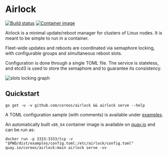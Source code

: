 # Airlock

[![Build status](https://github.com/coreos/airlock/actions/workflows/go.yml/badge.svg)](https://github.com/coreos/airlock/actions/workflows/go.yml)
[![Container image](https://img.shields.io/badge/container-quay.io-blue)](https://quay.io/repository/coreos/airlock)

Airlock is a minimal update/reboot manager for clusters of Linux nodes. It is meant to be simple to run in a container.

Fleet-wide updates and reboots are coordinated via semaphore locking, with configurable groups and simultaneous reboot slots.

Configuration is done through a single TOML file. The service is stateless, and etcd3 is used to store the semaphore and to guarantee its consistency.

![slots locking graph](./docs/images/metrics.png)

## Quickstart

```
go get -u -v github.com/coreos/airlock && airlock serve --help
```

A TOML configuration sample (with comments) is available under [examples](dist/examples/).

An automatically built `x86_64` container image is available on [quay.io](https://quay.io/repository/coreos/airlock) and can be run as:

```
docker run -p 3333:3333/tcp -v "$PWD/dist/examples/config.toml:/etc/airlock/config.toml" quay.io/coreos/airlock:main airlock serve -vv
```

